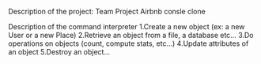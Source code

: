 Description of the project:
Team Project Airbnb consle clone

Description of the command interpreter
1.Create a new object (ex: a new User or a new Place)
2.Retrieve an object from a file, a database etc…
3.Do operations on objects (count, compute stats, etc…)
4.Update attributes of an object
5.Destroy an object...
